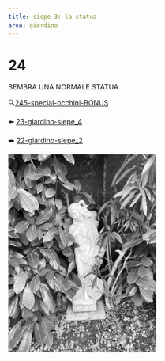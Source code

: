 ```yaml
---
title: siepe 3: la statua
area: giardino
---
```

# 24
SEMBRA UNA NORMALE STATUA

🔍[245-special-occhini-BONUS](245-special-occhini-BONUS.md)

⬅️ [23-giardino-siepe_4](23-giardino-siepe_4.md)

➡️ [22-giardino-siepe_2](22-giardino-siepe_2.md)

![foto_91](../_assets/preview/foto_91.jpg)